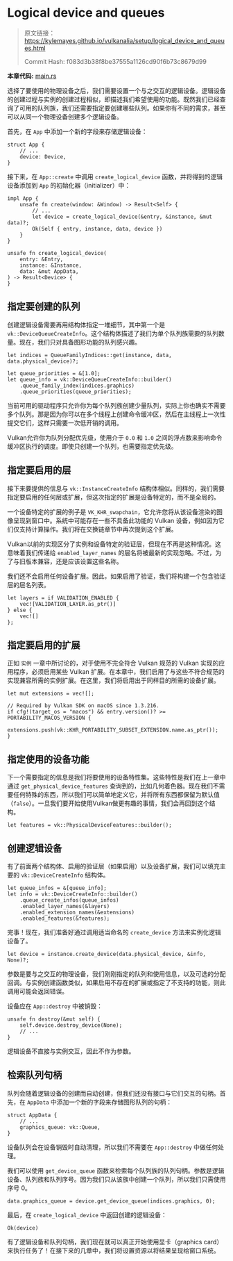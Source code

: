 # Logical device and queues

> 原文链接：<https://kylemayes.github.io/vulkanalia/setup/logical_device_and_queues.html>
> 
> Commit Hash: f083d3b38f8be37555a1126cd90f6b73c8679d99

**本章代码:** [main.rs](https://github.com/KyleMayes/vulkanalia/tree/master/tutorial/src/04_logical_device.rs)

选择了要使用的物理设备之后，我们需要设置一个与之交互的逻辑设备。逻辑设备的创建过程与实例的创建过程相似，即描述我们希望使用的功能。既然我们已经查询了可用的队列族，我们还需要指定要创建哪些队列。如果你有不同的需求，甚至可以从同一个物理设备创建多个逻辑设备。

首先，在 `App` 中添加一个新的字段来存储逻辑设备：

```rust,noplaypen
struct App {
    // ...
    device: Device,
}
```

接下来，在 `App::create` 中调用 `create_logical_device` 函数，并将得到的逻辑设备添加到 `App` 的初始化器（initializer）中：

```rust,noplaypen
impl App {
    unsafe fn create(window: &Window) -> Result<Self> {
        // ...
        let device = create_logical_device(&entry, &instance, &mut data)?;
        Ok(Self { entry, instance, data, device })
    }
}

unsafe fn create_logical_device(
    entry: &Entry,
    instance: &Instance,
    data: &mut AppData,
) -> Result<Device> {
}
```

## 指定要创建的队列

创建逻辑设备需要再用结构体指定一堆细节，其中第一个是 `vk::DeviceQueueCreateInfo`。这个结构体描述了我们为单个队列族需要的队列数量。现在，我们只对具备图形功能的队列感兴趣。

```rust,noplaypen
let indices = QueueFamilyIndices::get(instance, data, data.physical_device)?;

let queue_priorities = &[1.0];
let queue_info = vk::DeviceQueueCreateInfo::builder()
    .queue_family_index(indices.graphics)
    .queue_priorities(queue_priorities);
```

当前可用的驱动程序只允许你为每个队列族创建少量队列，实际上你也确实不需要多个队列。那是因为你可以在多个线程上创建命令缓冲区，然后在主线程上一次性提交它们，这样只需要一次低开销的调用。

Vulkan允许你为队列分配优先级，使用介于 `0.0` 和 `1.0` 之间的浮点数来影响命令缓冲区执行的调度。即使只创建一个队列，也需要指定优先级。

## 指定要启用的层

接下来要提供的信息与 `vk::InstanceCreateInfo` 结构体相似。同样的，我们需要指定要启用的任何层或扩展，但这次指定的扩展是设备特定的，而不是全局的。

一个设备特定的扩展的例子是 `VK_KHR_swapchain`，它允许您将从该设备渲染的图像呈现到窗口中。系统中可能存在一些不具备此功能的 Vulkan 设备，例如因为它们仅支持计算操作。我们将在交换链章节中再次提到这个扩展。

Vulkan以前的实现区分了实例和设备特定的验证层，但现在不再是这种情况。这意味着我们传递给 `enabled_layer_names` 的层名将被最新的实现忽略。不过，为了与旧版本兼容，还是应该设置这些名称。

我们还不会启用任何设备扩展。因此，如果启用了验证，我们将构建一个包含验证层的层名列表。

```rust,noplaypen
let layers = if VALIDATION_ENABLED {
    vec![VALIDATION_LAYER.as_ptr()]
} else {
    vec![]
};
```

## 指定要启用的扩展

正如 `实例` 一章中所讨论的，对于使用不完全符合 Vulkan 规范的 Vulkan 实现的应用程序，必须启用某些 Vulkan 扩展。在本章中，我们启用了与这些不符合规范的实现兼容所需的实例扩展。在这里，我们将启用出于同样目的所需的设备扩展。

```rust,noplaypen
let mut extensions = vec![];

// Required by Vulkan SDK on macOS since 1.3.216.
if cfg!(target_os = "macos") && entry.version()? >= PORTABILITY_MACOS_VERSION {
    extensions.push(vk::KHR_PORTABILITY_SUBSET_EXTENSION.name.as_ptr());
}
```

## 指定使用的设备功能

下一个需要指定的信息是我们将要使用的设备特性集。这些特性是我们在上一章中通过 `get_physical_device_features` 查询到的，比如几何着色器。现在我们不需要任何特殊的东西，所以我们可以简单地定义它，并将所有东西都保留为默认值（`false`）。一旦我们要开始使用Vulkan做更有趣的事情，我们会再回到这个结构。

```rust,noplaypen
let features = vk::PhysicalDeviceFeatures::builder();
```

## 创建逻辑设备

有了前面两个结构体、启用的验证层（如果启用）以及设备扩展，我们可以填充主要的 `vk::DeviceCreateInfo` 结构体。

```rust,noplaypen
let queue_infos = &[queue_info];
let info = vk::DeviceCreateInfo::builder()
    .queue_create_infos(queue_infos)
    .enabled_layer_names(&layers)
    .enabled_extension_names(&extensions)
    .enabled_features(&features);
```

完事！现在，我们准备好通过调用适当命名的 `create_device` 方法来实例化逻辑设备了。

```rust,noplaypen
let device = instance.create_device(data.physical_device, &info, None)?;
```

参数是要与之交互的物理设备，我们刚刚指定的队列和使用信息，以及可选的分配回调。与实例创建函数类似，如果启用不存在的扩展或指定了不支持的功能，则此调用可能会返回错误。

设备应在 `App::destroy` 中被销毁：

```rust,noplaypen
unsafe fn destroy(&mut self) {
    self.device.destroy_device(None);
    // ...
}
```

逻辑设备不直接与实例交互，因此不作为参数。

## 检索队列句柄

队列会随着逻辑设备的创建而自动创建，但我们还没有接口与它们交互的句柄。首先，在 `AppData` 中添加一个新的字段来存储图形队列的句柄：

```rust,noplaypen
struct AppData {
    // ...
    graphics_queue: vk::Queue,
}
```

设备队列会在设备销毁时自动清理，所以我们不需要在 `App::destroy` 中做任何处理。

我们可以使用 `get_device_queue` 函数来检索每个队列族的队列句柄。参数是逻辑设备、队列族和队列序号。因为我们只从该族中创建一个队列，所以我们只需使用序号 0。

```rust,noplaypen
data.graphics_queue = device.get_device_queue(indices.graphics, 0);
```

最后，在 `create_logical_device` 中返回创建的逻辑设备：

```rust,noplaypen
Ok(device)
```

有了逻辑设备和队列句柄，我们现在就可以真正开始使用显卡（graphics card）来执行任务了！在接下来的几章中，我们将设置资源以将结果呈现给窗口系统。
